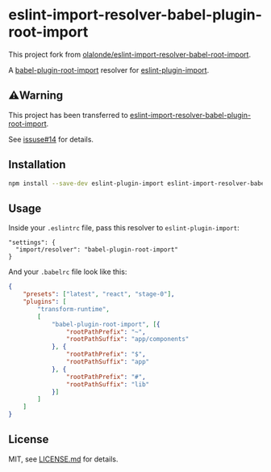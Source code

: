 # eslint-import-resolver-babel-plugin-root-import

This project fork from [olalonde/eslint-import-resolver-babel-root-import](https://github.com/olalonde/eslint-import-resolver-babel-root-import).

A [babel-plugin-root-import](https://github.com/entwicklerstube/babel-plugin-root-import) resolver for [eslint-plugin-import](https://github.com/benmosher/eslint-plugin-import).

## ⚠️Warning

This project has been transferred to [eslint-import-resolver-babel-plugin-root-import](https://github.com/unconfident/eslint-import-resolver-babel-plugin-root-import).

See [issuse#14](https://github.com/olalonde/eslint-import-resolver-babel-root-import/issues/14) for details.

## Installation

```sh
npm install --save-dev eslint-plugin-import eslint-import-resolver-babel-plugin-root-import
```

## Usage

Inside your `.eslintrc` file, pass this resolver to `eslint-plugin-import`:
```
"settings": {
  "import/resolver": "babel-plugin-root-import"
}
```

And your `.babelrc` file look like this:

```json
{
    "presets": ["latest", "react", "stage-0"],
    "plugins": [
        "transform-runtime",
        [
            "babel-plugin-root-import", [{
                "rootPathPrefix": "~",
                "rootPathSuffix": "app/components"
            }, {
                "rootPathPrefix": "$",
                "rootPathSuffix": "app"
            }, {
                "rootPathPrefix": "#",
                "rootPathSuffix": "lib"
            }]
        ]
    ]
}
```

## License

MIT, see [LICENSE.md](/LICENSE.md) for details.


[babel-plugin-root-import]: https://github.com/entwicklerstube/babel-plugin-root-import
